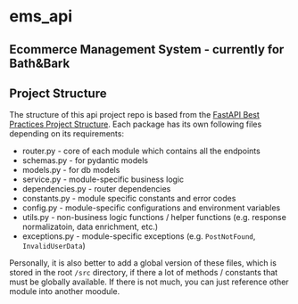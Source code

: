 # ems_api
## Ecommerce Management System - currently for Bath&amp;Bark 

## Project Structure
The structure of this api project repo is based from the [FastAPI Best Practices Project Structure](https://github.com/zhanymkanov/fastapi-best-practices). Each package has its own following files depending on its requirements:
- router.py - core of each module which contains all the endpoints 
- schemas.py - for pydantic models 
- models.py - for db models
- service.py - module-specific business logic
- dependencies.py - router dependencies
- constants.py - module specific constants and error codes 
- config.py - module-specific configurations and environment variables 
- utils.py - non-business logic functions / helper functions (e.g. response normalizatoin, data enrichment, etc.)
- exceptions.py - module-specific exceptions (e.g. `PostNotFound`, `InvalidUserData`)

Personally, it is also better to add a global version of these files, which is stored in the root `/src` directory, if there a lot of methods / constants that must be globally available. If there is not much, you can just reference other module into another moodule. 